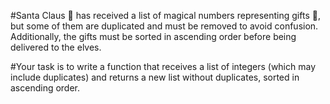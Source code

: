 #Santa Claus 🎅 has received a list of magical numbers representing gifts 🎁, but some of them are duplicated and must be removed to avoid confusion. Additionally, the gifts must be sorted in ascending order before being delivered to the elves.

#Your task is to write a function that receives a list of integers (which may include duplicates) and returns a new list without duplicates, sorted in ascending order.